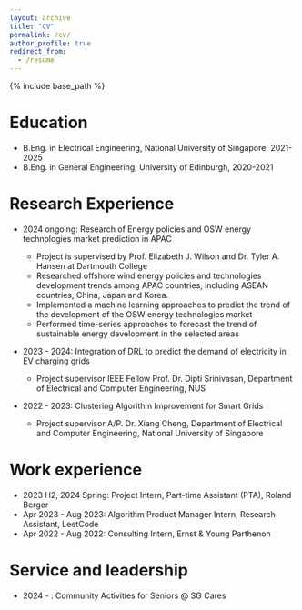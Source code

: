 ```yaml
---
layout: archive
title: "CV"
permalink: /cv/
author_profile: true
redirect_from:
  - /resume
---
```


{% include base_path %}

Education
======
* B.Eng. in Electrical Engineering, National University of Singapore, 2021-2025
* B.Eng. in General Engineering, University of Edinburgh, 2020-2021

Research Experience
======
* 2024 ongoing: Research of Energy policies and OSW energy technologies market prediction in APAC
  * Project is supervised by Prof. Elizabeth J. Wilson and Dr. Tyler A. Hansen at Dartmouth College
  * Researched offshore wind energy policies and technologies development trends among APAC countries, including ASEAN countries, China, Japan and Korea.
  * Implemented a machine learning approaches to predict the trend of the development of the OSW energy technologies market
  * Performed time-series approaches to forecast the trend of sustainable energy development in the selected areas
 
* 2023 - 2024: Integration of DRL to predict the demand of electricity in EV charging grids
  * Project supervisor IEEE Fellow Prof. Dr. Dipti Srinivasan, Department of Electrical and Computer Engineering, NUS
* 2022 - 2023: Clustering Algorithm Improvement for Smart Grids
  * Project supervisor A/P. Dr. Xiang Cheng, Department of Electrical and Computer Engineering, National University of Singapore

Work experience
======
* 2023 H2, 2024 Spring: Project Intern, Part-time Assistant (PTA), Roland Berger
* Apr 2023 - Aug 2023: Algorithm Product Manager Intern, Research Assistant, LeetCode
* Apr 2022 - Aug 2022: Consulting Intern, Ernst & Young Parthenon

  
Service and leadership
======
* 2024 - : Community Activities for Seniors @ SG Cares

